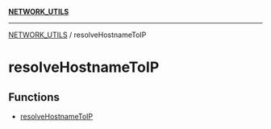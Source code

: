 [**NETWORK_UTILS**](../README.md)

***

[NETWORK_UTILS](../README.md) / resolveHostnameToIP

# resolveHostnameToIP

## Functions

- [resolveHostnameToIP](functions/resolveHostnameToIP.md)
